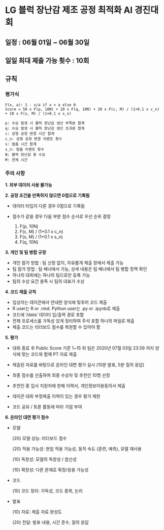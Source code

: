 # LG 블럭 장난감 제조 공정 최적화 AI 경진대회

## 일정 : 06월 01일 ~ 06월 30일

## 일일 최대 제출 가능 횟수 : 10회

## 규칙

### 평가식

```
F(x, a): 1 - x/a if x < a else 0
Score = 50 x F(p, 10N) + 20 x F(q, 10N) + 20 x F(c, M) / (1+0.1 x c_n) + 10 x F(s, M) / (1+0.1 x s_n)

p: 수요 발생 시 블럭 장난감 생산 부족분 합계
q: 수요 발생 시 블럭 장난감 생산 초과분 합계
c: 성형 공정 변경 시간 합계
c_n: 성형 공정 변경 이벤트 횟수
s: 멈춤 시간 합계
s_n: 멈춤 이벤트 횟수
N: 블럭 장난감 총 수요
M: 전체 시간
```

### 주의 사항

**1. 외부 데이터 사용 불가능**

**2. 공정 조건을 만족하지 않으면 0점으로 기록됨**

- 데이터 타입이 다른 경우 0점으로 기록됨

- 점수가 같을 경우 다음 부분 점수 순서로 우선 순위 결정

   1. F(p, 10N)
   2. F(c, M) / (1+0.1 x c_n)
   3. F(s, M) / (1+0.1 x s_n)
   4. F(q, 10N)

**3. 개인 및 팀 병합 규정**

- 개인 참가 방법 : 팀 신청 없이, 자유롭게 제출 창에서 제출 가능 
- 팀 참가 방법 : 팀 배너에서 가능, 상세 내용은 팀 배너에서 팀 병합 정책 확인
- 하나의 대회에는 하나의 팀으로만 등록 가능
- 팀의 수상 요건 충족 시 팀의 대표가 수상

**4. 코드 제출 규칙**

- 입상자는 데이콘에서 안내한 양식에 맞추어 코드 제출
- R user는 R or .rmd. Python user는 .py or .ipynb로 제출
- 코드에 ‘/data’ 데이터 입/출력 경로 포함
- 전체 프로세스를 가독성 있게 정리하여 주석 포함 하나의 파일로 제출
- 제출 코드는 리더보드 점수를 복원할 수 있어야 함

**5. 평가**

- 대회 종료 후 Public Score 기준 1~15 위 팀은 2020년 07월 03일 23:59 까지 양식에 맞는 코드와 함께 PT 자료 제출

- 제출된 자료를 바탕으로 온라인 대면 평가 실시 (10분 발표, 5분 질의 응답)

- 최종 점수를 산출하여 최종 수상자 및 추천인 10명 선정

- 추천인 중 입사 지원자에 한해 이력서, 개인정보이용동의서 제출

- 데이콘 대회 부정제출 이력이 있는 경우 평가 제한

- 코드 공유 / 토론 활동에 따라 가점 부여



**6. 온라인 대면 평가 점수**

- 모델

  (20) 모델 성능:  리더보드 점수

  (20) 적용 가능성: 현업 적용 가능성, 동작 속도 (훈련, 예측), 모델 재사용

  (10) 독창성: 모델의 독창성 / 참신성

  (10) 확장성: 다른 문제로 확장/응용 가능성

- 코드

  (10) 코드 정리: 가독성, 코드 중복, 논리

- 발표

  (10) 자료: 제출 자료 완성도

  (20) 전달: 발표 내용, 시간 준수, 질의 응답